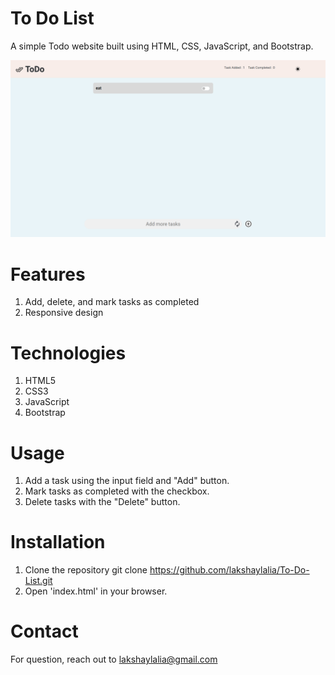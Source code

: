 # To Do List
A simple Todo website built using HTML, CSS, JavaScript, and Bootstrap.

![Todo Website Screenshot](ToDo.png)

# Features
1. Add, delete, and mark tasks as completed
2. Responsive design

# Technologies 
1. HTML5
2. CSS3
3. JavaScript
4. Bootstrap

# Usage
1. Add a task using the input field and "Add" button.
2. Mark tasks as completed with the checkbox.
3. Delete tasks with the "Delete" button.

# Installation
1. Clone the repository    git clone https://github.com/lakshaylalia/To-Do-List.git
2. Open 'index.html' in your browser.

# Contact
For question, reach out to lakshaylalia@gmail.com
